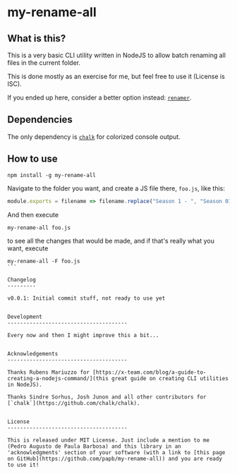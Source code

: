 my-rename-all
=============

What is this?
-------------

This is a very basic CLI utility written in NodeJS to allow batch renaming all files in the current folder.

This is done mostly as an exercise for me, but feel free to use it (License is ISC).

If you ended up here, consider a better option instead: [`renamer`](https://github.com/75lb/renamer).

Dependencies
------------

The only dependency is [`chalk`](https://github.com/chalk/chalk) for colorized console output.

How to use
----------

```
npm install -g my-rename-all
```

Navigate to the folder you want, and create a JS file there, `foo.js`, like this:

```javascript
module.exports = filename => filename.replace("Season 1 - ", "Season 01 - ");
```

And then execute

```
my-rename-all foo.js
```

to see all the changes that would be made, and if that's really what you want, execute

````
my-rename-all -F foo.js
```

Changelog
---------

v0.0.1: Initial commit stuff, not ready to use yet


Development
--------------------------------------

Every now and then I might improve this a bit...


Acknowledgements
--------------------------------------

Thanks Rubens Mariuzzo for [https://x-team.com/blog/a-guide-to-creating-a-nodejs-command/](this great guide on creating CLI utilities in NodeJS).

Thanks Sindre Sorhus, Josh Junon and all other contributors for [`chalk`](https://github.com/chalk/chalk).


License
--------------------------------------

This is released under MIT License. Just include a mention to me (Pedro Augusto de Paula Barbosa) and this library in an 'acknowledgments' section of your software (with a link to [this page on GitHub](https://github.com/papb/my-rename-all)) and you are ready to use it!
